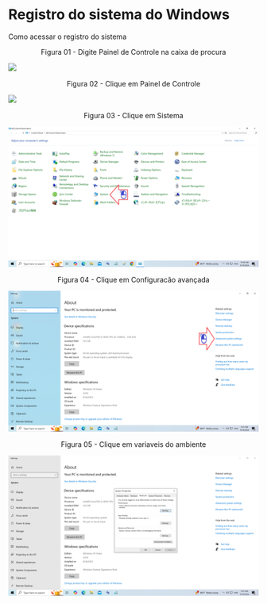 # Registro do sistema do Windows

Como acessar o registro do sistema

<div align="center">
Figura 01 - Digite Painel de Controle na caixa de procura
</div>

![](Imagens/Windows-Registro-Modo4-Img01.png)

<div align="center">
Figura 02 - Clique em Painel de Controle
</div>

![](Imagens/Windows-Registro-Modo4-Img02.png)

<div align="center">
Figura 03 - Clique em Sistema
</div>

![](Imagens/Windows-Registro-Modo4-Img03.png)

<div align="center">
Figura 04 - Clique em Configuracão avançada
</div>

![](Imagens/Windows-Registro-Modo4-Img04.png)

<div align="center">
Figura 05 - Clique em variaveis do ambiente
</div>

![](Imagens/Windows-Registro-Modo4-Img05.png)